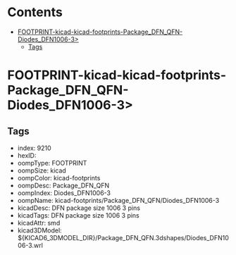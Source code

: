 



Contents
========

* [FOOTPRINT-kicad-kicad-footprints-Package_DFN_QFN-Diodes_DFN1006-3>](#footprint-kicad-kicad-footprints-package_dfn_qfn-diodes_dfn1006-3)
	* [Tags](#tags)

# FOOTPRINT-kicad-kicad-footprints-Package_DFN_QFN-Diodes_DFN1006-3>

## Tags

- index: 9210
- hexID: 
- oompType: FOOTPRINT
- oompSize: kicad
- oompColor: kicad-footprints
- oompDesc: Package_DFN_QFN
- oompIndex: Diodes_DFN1006-3
- oompName: kicad-footprints/Package_DFN_QFN/Diodes_DFN1006-3
- kicadDesc: DFN package size 1006 3 pins
- kicadTags: DFN package size 1006 3 pins
- kicadAttr: smd
- kicad3DModel: ${KICAD6_3DMODEL_DIR}/Package_DFN_QFN.3dshapes/Diodes_DFN1006-3.wrl
